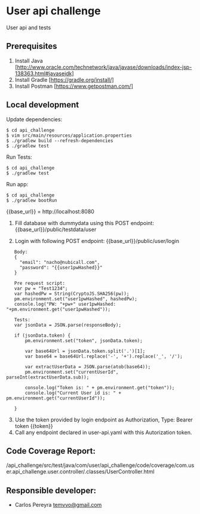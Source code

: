 # User api challenge


User api and tests 


## Prerequisites
1. Install Java [http://www.oracle.com/technetwork/java/javase/downloads/index-jsp-138363.html#javasejdk]
2. Install Gradle [https://gradle.org/install/]
3. Install Postman [https://www.getpostman.com/]


## Local development

Update dependencies: 

```
$ cd api_challenge
$ vim src/main/resources/application.properties
$ ./gradlew build --refresh-dependencies
$ ./gradlew test
```

Run Tests:
```
$ cd api_challenge
$ ./gradlew test
```

Run app:
```
$ cd api_challenge
$ ./gradlew bootRun
```
 {{base_url}} = http://localhost:8080

1. Fill database with dummydata using this POST endpoint: {{base_url}}/public/testdata/user

2. Login with following POST endpoint: {{base_url}}/public/user/login

 ```   
    Body:
    {
      "email": "nacho@nubicall.com",
      "password": "{{user1pwHashed}}"
    }
    
    Pre request script:
    var pw = "Test1234";
    var hashedPw = String(CryptoJS.SHA256(pw));
    pm.environment.set("user1pwHashed", hashedPw);
    console.log("PW: "+pw+" user1pwHashed: "+pm.environment.get("user1pwHashed"));
    
    Tests:
    var jsonData = JSON.parse(responseBody);
    
    if (jsonData.token) {
        pm.environment.set("token", jsonData.token);
        
        var base64Url = jsonData.token.split('.')[1];
        var base64 = base64Url.replace('-', '+').replace('_', '/');
    
        var extractUserData = JSON.parse(atob(base64));
        pm.environment.set("currentUserId", parseInt(extractUserData.sub));
    
        console.log("Token is: " + pm.environment.get("token"));
        console.log("Current User id is: " + pm.environment.get("currentUserId"));
    
    }
```   
3. Use the token provided by login endpoint as Authorization, Type: Bearer token {{token}}   
4. Call any endpoint declared in user-api.yaml with this Autorization token. 

## Code Coverage Report:
/api_challenge/src/test/java/com/user/api_challenge/code/coverage/com.user.api_challenge.user.controller/.classes/UserController.html

## Responsible developer:
* Carlos Pereyra <temvvo@gmail.com>
